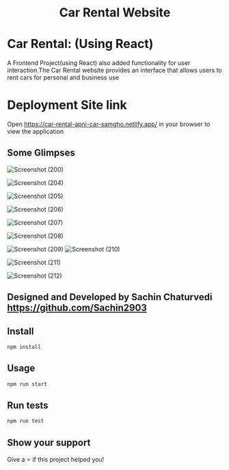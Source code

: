 
<h1 align="center">Car Rental Website</h1>


# Car Rental: (Using React)
A Frontend Project(using React) also added functionality for user interaction.The Car Rental website provides an interface that allows users to rent cars for personal and business use



# Deployment Site link
Open https://car-rental-apni-car-samgho.netlify.app/ in your browser to view the application

## Some Glimpses
![Screenshot (200)](https://github.com/Sachin2903/Car-Rental_Using_React/assets/92660783/1676ad29-1b8c-4e73-9f98-59013c411891)

![Screenshot (204)](https://github.com/Sachin2903/Car-Rental_Using_React/assets/92660783/5936a1df-5791-43cb-8c52-e797043004cf)

![Screenshot (205)](https://github.com/Sachin2903/Car-Rental_Using_React/assets/92660783/3fe23f42-270d-45d4-a982-14f295f9c2a5)

![Screenshot (206)](https://github.com/Sachin2903/Car-Rental_Using_React/assets/92660783/f279f4d3-745a-4b50-8027-42f2ad659bba)

![Screenshot (207)](https://github.com/Sachin2903/Car-Rental_Using_React/assets/92660783/4cb982fe-6041-4a2b-80e2-bf9a70c9d889)

![Screenshot (208)](https://github.com/Sachin2903/Car-Rental_Using_React/assets/92660783/dafe12c1-8f93-4e08-9c30-7c5b77550cc6)

![Screenshot (209)](https://github.com/Sachin2903/Car-Rental_Using_React/assets/92660783/37d22846-60b8-42db-9733-d17edf72af94)
![Screenshot (210)](https://github.com/Sachin2903/Car-Rental_Using_React/assets/92660783/65e327fc-6f60-48b2-9bb7-7ebc5fa2b5aa)

![Screenshot (211)](https://github.com/Sachin2903/Car-Rental_Using_React/assets/92660783/0d18b90e-e1ec-4859-a1ab-cbc9737b348f)

![Screenshot (212)](https://github.com/Sachin2903/Car-Rental_Using_React/assets/92660783/c6b56ad0-d9c2-469f-a428-4dde3de99d77)


## Designed and Developed by  Sachin Chaturvedi https://github.com/Sachin2903



## Install

```sh
npm install
```

## Usage

```sh
npm run start
```

## Run tests

```sh
npm run test
```

## Show your support

Give a ⭐️ if this project helped you!
